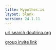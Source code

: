```yaml
---
title: Hypothes.is
layout: blank
version: 24.1.11
---
```


[url search doutrina.org](https://hypothes.is/search?q=url:https://doutrina.org/*)

[group invite link](https://hypothes.is/groups/jegw6Wwg/doutrina-org)

